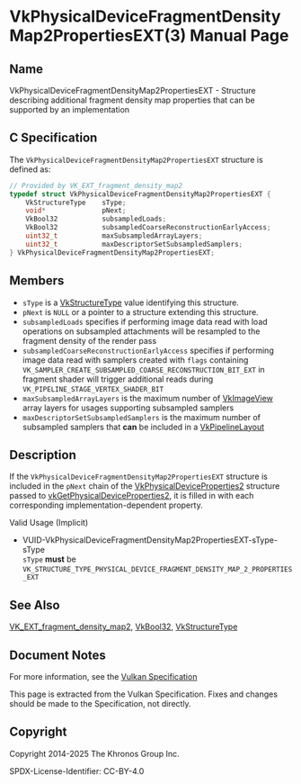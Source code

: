 # VkPhysicalDeviceFragmentDensityMap2PropertiesEXT(3) Manual Page

## Name

VkPhysicalDeviceFragmentDensityMap2PropertiesEXT - Structure describing additional fragment density map properties that can be supported by an implementation



## [](#_c_specification)C Specification

The `VkPhysicalDeviceFragmentDensityMap2PropertiesEXT` structure is defined as:

```c++
// Provided by VK_EXT_fragment_density_map2
typedef struct VkPhysicalDeviceFragmentDensityMap2PropertiesEXT {
    VkStructureType    sType;
    void*              pNext;
    VkBool32           subsampledLoads;
    VkBool32           subsampledCoarseReconstructionEarlyAccess;
    uint32_t           maxSubsampledArrayLayers;
    uint32_t           maxDescriptorSetSubsampledSamplers;
} VkPhysicalDeviceFragmentDensityMap2PropertiesEXT;
```

## [](#_members)Members

- `sType` is a [VkStructureType](https://registry.khronos.org/vulkan/specs/latest/man/html/VkStructureType.html) value identifying this structure.
- `pNext` is `NULL` or a pointer to a structure extending this structure.
- []()`subsampledLoads` specifies if performing image data read with load operations on subsampled attachments will be resampled to the fragment density of the render pass
- []()`subsampledCoarseReconstructionEarlyAccess` specifies if performing image data read with samplers created with `flags` containing `VK_SAMPLER_CREATE_SUBSAMPLED_COARSE_RECONSTRUCTION_BIT_EXT` in fragment shader will trigger additional reads during `VK_PIPELINE_STAGE_VERTEX_SHADER_BIT`
- []()`maxSubsampledArrayLayers` is the maximum number of [VkImageView](https://registry.khronos.org/vulkan/specs/latest/man/html/VkImageView.html) array layers for usages supporting subsampled samplers
- []()`maxDescriptorSetSubsampledSamplers` is the maximum number of subsampled samplers that **can** be included in a [VkPipelineLayout](https://registry.khronos.org/vulkan/specs/latest/man/html/VkPipelineLayout.html)

## [](#_description)Description

If the `VkPhysicalDeviceFragmentDensityMap2PropertiesEXT` structure is included in the `pNext` chain of the [VkPhysicalDeviceProperties2](https://registry.khronos.org/vulkan/specs/latest/man/html/VkPhysicalDeviceProperties2.html) structure passed to [vkGetPhysicalDeviceProperties2](https://registry.khronos.org/vulkan/specs/latest/man/html/vkGetPhysicalDeviceProperties2.html), it is filled in with each corresponding implementation-dependent property.

Valid Usage (Implicit)

- [](#VUID-VkPhysicalDeviceFragmentDensityMap2PropertiesEXT-sType-sType)VUID-VkPhysicalDeviceFragmentDensityMap2PropertiesEXT-sType-sType  
  `sType` **must** be `VK_STRUCTURE_TYPE_PHYSICAL_DEVICE_FRAGMENT_DENSITY_MAP_2_PROPERTIES_EXT`

## [](#_see_also)See Also

[VK\_EXT\_fragment\_density\_map2](https://registry.khronos.org/vulkan/specs/latest/man/html/VK_EXT_fragment_density_map2.html), [VkBool32](https://registry.khronos.org/vulkan/specs/latest/man/html/VkBool32.html), [VkStructureType](https://registry.khronos.org/vulkan/specs/latest/man/html/VkStructureType.html)

## [](#_document_notes)Document Notes

For more information, see the [Vulkan Specification](https://registry.khronos.org/vulkan/specs/latest/html/vkspec.html#VkPhysicalDeviceFragmentDensityMap2PropertiesEXT)

This page is extracted from the Vulkan Specification. Fixes and changes should be made to the Specification, not directly.

## [](#_copyright)Copyright

Copyright 2014-2025 The Khronos Group Inc.

SPDX-License-Identifier: CC-BY-4.0